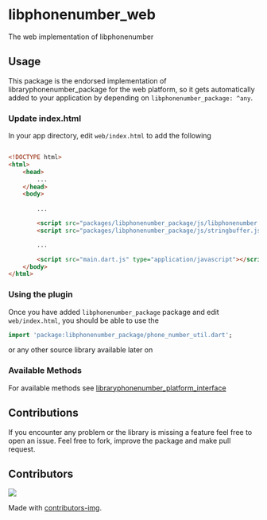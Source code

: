# libphonenumber_web

The web implementation of libphonenumber

## Usage

This package is the endorsed implementation of libraryphonenumber_package for the web platform, so it gets automatically added to your application by depending on `libphonenumber_package: ^any`.

### Update index.html

In your app directory, edit `web/index.html` to add the following

```html

<!DOCTYPE html>
<html>
    <head>
        ...
    </head>
    <body>
    
        ...

        <script src="packages/libphonenumber_package/js/libphonenumber.js"></script>
        <script src="packages/libphonenumber_package/js/stringbuffer.js"></script>

        ...

        <script src="main.dart.js" type="application/javascript"></script>
    </body>
</html>
```

### Using the plugin

Once you have added `libphonenumber_package` package and edit `web/index.html`, you should be able to use the 
```dart
import 'package:libphonenumber_package/phone_number_util.dart';
```
or any other source library available later on

### Available Methods

For available methods see [libraryphonenumber_platform_interface](https://pub.dev/packages/libphonenumber_platform_interface)

## Contributions
If you encounter any problem or the library is missing a feature feel free to open an issue. Feel free to fork, improve the package and make pull request.

## Contributors 
<a href="https://github.com/natintosh/plugin_libphonenumber/graphs/contributors">
  <img src="https://contributors-img.web.app/image?repo=natintosh/plugin_libphonenumber" />
</a>

Made with [contributors-img](https://contributors-img.web.app).


